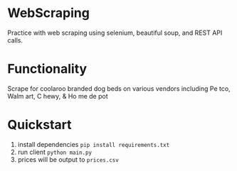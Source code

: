 # WebScraping
Practice with web scraping using selenium, beautiful soup, and REST API calls.

# Functionality
Scrape for coolaroo branded dog beds on various vendors including Pe tco, Walm art, C hewy, & Ho me de pot

# Quickstart
1. install dependencies
`pip install requirements.txt`
2. run client
`python main.py`
3. prices will be output to `prices.csv`